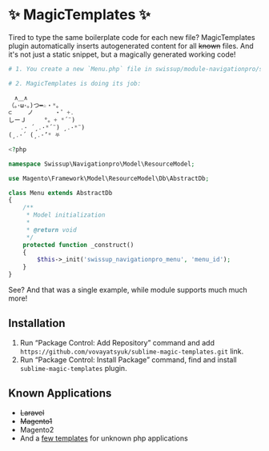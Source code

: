 # ✨ MagicTemplates ✨

Tired to type the same boilerplate code for each new file? MagicTemplates plugin
automatically inserts autogenerated content for all ~~known~~ files. And it's
not just a static snippet, but a magically generated working code!

```php
# 1. You create a new `Menu.php` file in swissup/module-navigationpro/src/Model/ResourceModel/

# 2. MagicTemplates is doing its job:

　∧＿∧
（｡･ω･｡)つ━☆・*。
⊂　　 ノ 　　　・゜+.
しーＪ　　　°。+ *´¨)
　　.· ´¸.·*´¨) ¸.·*¨)
(¸.·´ (¸.·’* ⛧

<?php

namespace Swissup\Navigationpro\Model\ResourceModel;

use Magento\Framework\Model\ResourceModel\Db\AbstractDb;

class Menu extends AbstractDb
{
    /**
     * Model initialization
     *
     * @return void
     */
    protected function _construct()
    {
        $this->_init('swissup_navigationpro_menu', 'menu_id');
    }
}
```

See? And that was a single example, while module supports much much more!

## Installation

 1. Run “Package Control: Add Repository” command and add
    `https://github.com/vovayatsyuk/sublime-magic-templates.git` link.
 2. Run “Package Control: Install Package” command, find and install
    `sublime-magic-templates` plugin.

## Known Applications

 -  ~~Laravel~~
 -  ~~Magento1~~
 -  Magento2
 -  And a [few templates](https://github.com/vovayatsyuk/sublime-magic-templates/blob/master/templates/php/rules.json)
    for unknown php applications
